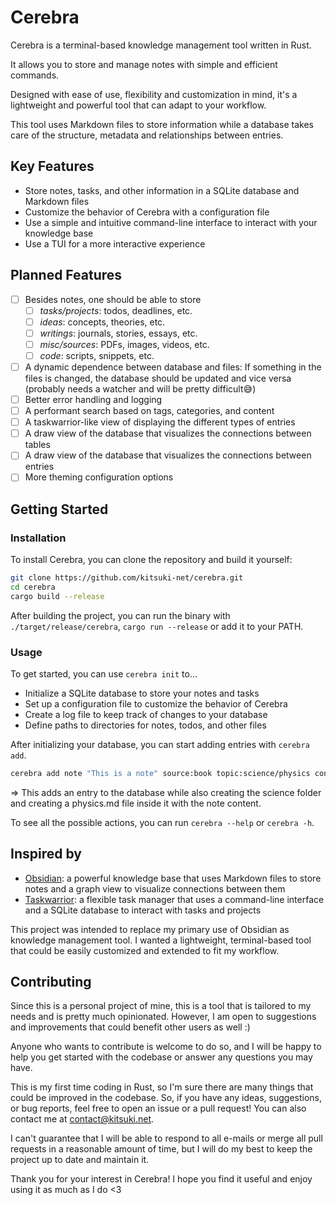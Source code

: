 # Cerebra

Cerebra is a terminal-based knowledge management tool written in Rust.

It allows you to store and manage notes with simple and efficient commands.

Designed with ease of use, flexibility and customization in mind, it's a lightweight and powerful tool that can adapt to your workflow.

This tool uses Markdown files to store information while a database takes care of the structure, metadata and relationships between entries.

## Key Features

- Store notes, tasks, and other information in a SQLite database and Markdown files
- Customize the behavior of Cerebra with a configuration file
- Use a simple and intuitive command-line interface to interact with your knowledge base
- Use a TUI for a more interactive experience

## Planned Features

- [ ] Besides notes, one should be able to store
  - [ ] _tasks/projects_: todos, deadlines, etc.
  - [ ] _ideas_: concepts, theories, etc.
  - [ ] _writings_: journals, stories, essays, etc.
  - [ ] _misc/sources_: PDFs, images, videos, etc.
  - [ ] _code_: scripts, snippets, etc.
- [ ] A dynamic dependence between database and files: If something in the files is changed, the database should be updated and vice versa (probably needs a watcher and will be pretty difficult😅)
- [ ] Better error handling and logging
- [ ] A performant search based on tags, categories, and content
- [ ] A taskwarrior-like view of displaying the different types of entries
- [ ] A draw view of the database that visualizes the connections between tables
- [ ] A draw view of the database that visualizes the connections between entries
- [ ] More theming configuration options

## Getting Started

### Installation

To install Cerebra, you can clone the repository and build it yourself:

```bash
git clone https://github.com/kitsuki-net/cerebra.git
cd cerebra
cargo build --release
```

After building the project, you can run the binary with `./target/release/cerebra`, `cargo run --release` or add it to your PATH.

### Usage

To get started, you can use `cerebra init` to...

- Initialize a SQLite database to store your notes and tasks
- Set up a configuration file to customize the behavior of Cerebra
- Create a log file to keep track of changes to your database
- Define paths to directories for notes, todos, and other files

After initializing your database, you can start adding entries with `cerebra add`.

```bash
cerebra add note "This is a note" source:book topic:science/physics context:school
```

=> This adds an entry to the database while also creating the science folder and creating a physics.md file inside it with the note content.

To see all the possible actions, you can run `cerebra --help` or `cerebra -h`.

## Inspired by

- [Obsidian](https://obsidian.md/): a powerful knowledge base that uses Markdown files to store notes and a graph view to visualize connections between them
- [Taskwarrior](https://taskwarrior.org/): a flexible task manager that uses a command-line interface and a SQLite database to interact with tasks and projects

This project was intended to replace my primary use of Obsidian as knowledge management tool. I wanted a lightweight, terminal-based tool that could be easily customized and extended to fit my workflow.

## Contributing

Since this is a personal project of mine, this is a tool that is tailored to my needs and is pretty much opinionated. However, I am open to suggestions and improvements that could benefit other users as well :)

Anyone who wants to contribute is welcome to do so, and I will be happy to help you get started with the codebase or answer any questions you may have.

This is my first time coding in Rust, so I'm sure there are many things that could be improved in the codebase. So, if you have any ideas, suggestions, or bug reports, feel free to open an issue or a pull request! You can also contact me at [contact@kitsuki.net](mailto:contact@kitsuki.net).

I can't guarantee that I will be able to respond to all e-mails or merge all pull requests in a reasonable amount of time, but I will do my best to keep the project up to date and maintain it.

Thank you for your interest in Cerebra! I hope you find it useful and enjoy using it as much as I do <3
